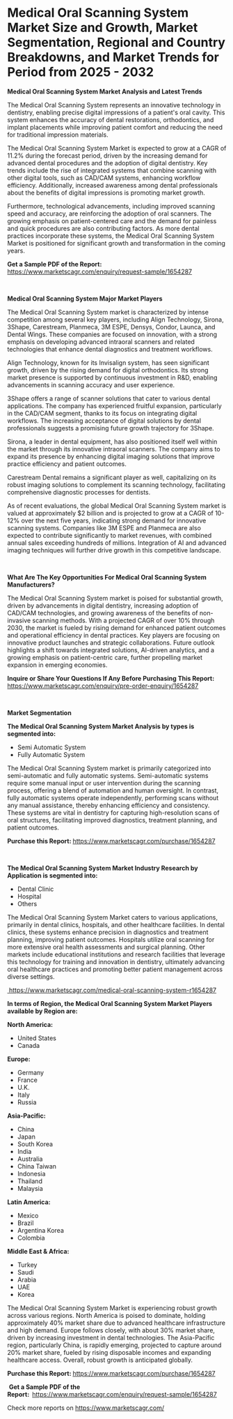 <p><h1>Medical Oral Scanning System Market Size and Growth, Market Segmentation, Regional and Country Breakdowns, and Market Trends for Period from 2025 -  2032</h1></p><p><strong>Medical Oral Scanning System Market Analysis and Latest Trends</strong></p>
<p><p>The Medical Oral Scanning System represents an innovative technology in dentistry, enabling precise digital impressions of a patient's oral cavity. This system enhances the accuracy of dental restorations, orthodontics, and implant placements while improving patient comfort and reducing the need for traditional impression materials. </p><p>The Medical Oral Scanning System Market is expected to grow at a CAGR of 11.2% during the forecast period, driven by the increasing demand for advanced dental procedures and the adoption of digital dentistry. Key trends include the rise of integrated systems that combine scanning with other digital tools, such as CAD/CAM systems, enhancing workflow efficiency. Additionally, increased awareness among dental professionals about the benefits of digital impressions is promoting market growth. </p><p>Furthermore, technological advancements, including improved scanning speed and accuracy, are reinforcing the adoption of oral scanners. The growing emphasis on patient-centered care and the demand for painless and quick procedures are also contributing factors. As more dental practices incorporate these systems, the Medical Oral Scanning System Market is positioned for significant growth and transformation in the coming years.</p></p>
<p><strong>Get a Sample PDF of the Report:&nbsp;</strong> <a href="https://www.marketscagr.com/enquiry/request-sample/1654287?utm_campaign=2520&utm_medium=2&utm_source=Github&utm_content=ia&utm_term=05032025&utm_id=medical-oral-scanning-system">https://www.marketscagr.com/enquiry/request-sample/1654287</a></p>
<p>&nbsp;</p>
<p><strong>Medical Oral Scanning System Major Market Players</strong></p>
<p><p>The Medical Oral Scanning System market is characterized by intense competition among several key players, including Align Technology, Sirona, 3Shape, Carestream, Planmeca, 3M ESPE, Densys, Condor, Launca, and Dental Wings. These companies are focused on innovation, with a strong emphasis on developing advanced intraoral scanners and related technologies that enhance dental diagnostics and treatment workflows.</p><p>Align Technology, known for its Invisalign system, has seen significant growth, driven by the rising demand for digital orthodontics. Its strong market presence is supported by continuous investment in R&D, enabling advancements in scanning accuracy and user experience.</p><p>3Shape offers a range of scanner solutions that cater to various dental applications. The company has experienced fruitful expansion, particularly in the CAD/CAM segment, thanks to its focus on integrating digital workflows. The increasing acceptance of digital solutions by dental professionals suggests a promising future growth trajectory for 3Shape.</p><p>Sirona, a leader in dental equipment, has also positioned itself well within the market through its innovative intraoral scanners. The company aims to expand its presence by enhancing digital imaging solutions that improve practice efficiency and patient outcomes.</p><p>Carestream Dental remains a significant player as well, capitalizing on its robust imaging solutions to complement its scanning technology, facilitating comprehensive diagnostic processes for dentists.</p><p>As of recent evaluations, the global Medical Oral Scanning System market is valued at approximately $2 billion and is projected to grow at a CAGR of 10-12% over the next five years, indicating strong demand for innovative scanning systems. Companies like 3M ESPE and Planmeca are also expected to contribute significantly to market revenues, with combined annual sales exceeding hundreds of millions. Integration of AI and advanced imaging techniques will further drive growth in this competitive landscape.</p></p>
<p>&nbsp;</p>
<p><strong>What Are The Key Opportunities For Medical Oral Scanning System Manufacturers?</strong></p>
<p><p>The Medical Oral Scanning System market is poised for substantial growth, driven by advancements in digital dentistry, increasing adoption of CAD/CAM technologies, and growing awareness of the benefits of non-invasive scanning methods. With a projected CAGR of over 10% through 2030, the market is fueled by rising demand for enhanced patient outcomes and operational efficiency in dental practices. Key players are focusing on innovative product launches and strategic collaborations. Future outlook highlights a shift towards integrated solutions, AI-driven analytics, and a growing emphasis on patient-centric care, further propelling market expansion in emerging economies.</p></p>
<p><strong>Inquire or Share Your Questions If Any Before Purchasing This Report:</strong> <a href="https://www.marketscagr.com/enquiry/pre-order-enquiry/1654287?utm_campaign=2520&utm_medium=2&utm_source=Github&utm_content=ia&utm_term=05032025&utm_id=medical-oral-scanning-system">https://www.marketscagr.com/enquiry/pre-order-enquiry/1654287</a></p>
<p>&nbsp;</p>
<p><strong>Market Segmentation</strong></p>
<p><strong>The Medical Oral Scanning System Market Analysis by types is segmented into:</strong></p>
<p><ul><li>Semi Automatic System</li><li>Fully Automatic System</li></ul></p>
<p><p>The Medical Oral Scanning System market is primarily categorized into semi-automatic and fully automatic systems. Semi-automatic systems require some manual input or user intervention during the scanning process, offering a blend of automation and human oversight. In contrast, fully automatic systems operate independently, performing scans without any manual assistance, thereby enhancing efficiency and consistency. These systems are vital in dentistry for capturing high-resolution scans of oral structures, facilitating improved diagnostics, treatment planning, and patient outcomes.</p></p>
<p><strong>Purchase this Report:&nbsp;</strong><a href="https://www.marketscagr.com/purchase/1654287?utm_campaign=2520&utm_medium=2&utm_source=Github&utm_content=ia&utm_term=05032025&utm_id=medical-oral-scanning-system">https://www.marketscagr.com/purchase/1654287</a></p>
<p>&nbsp;</p>
<p><strong>The Medical Oral Scanning System Market Industry Research by Application is segmented into:</strong></p>
<p><ul><li>Dental Clinic</li><li>Hospital</li><li>Others</li></ul></p>
<p><p>The Medical Oral Scanning System Market caters to various applications, primarily in dental clinics, hospitals, and other healthcare facilities. In dental clinics, these systems enhance precision in diagnostics and treatment planning, improving patient outcomes. Hospitals utilize oral scanning for more extensive oral health assessments and surgical planning. Other markets include educational institutions and research facilities that leverage this technology for training and innovation in dentistry, ultimately advancing oral healthcare practices and promoting better patient management across diverse settings.</p></p>
<p><a href="https://www.marketscagr.com/medical-oral-scanning-system-r1654287?utm_campaign=2520&utm_medium=2&utm_source=Github&utm_content=ia&utm_term=05032025&utm_id=medical-oral-scanning-system">&nbsp;https://www.marketscagr.com/medical-oral-scanning-system-r1654287</a></p>
<p><strong>In terms of Region, the Medical Oral Scanning System Market Players available by Region are:</strong></p>
<p>
    <p> <strong> North America: </strong>
        <ul>
            <li>United States</li>
            <li>Canada</li>
        </ul>
        </p> 
    <p> <strong> Europe: </strong>
        <ul>
            <li>Germany</li>
            <li>France</li>
            <li>U.K.</li>
            <li>Italy</li>
            <li>Russia</li>
        </ul>
        </p> 
    <p> <strong> Asia-Pacific: </strong>
        <ul>
            <li>China</li>
            <li>Japan</li>
            <li>South Korea</li>
            <li>India</li>
            <li>Australia</li>
            <li>China Taiwan</li>
            <li>Indonesia</li>
            <li>Thailand</li>
            <li>Malaysia</li>
        </ul>
        </p> 
    <p> <strong> Latin America: </strong>
        <ul>
            <li>Mexico</li>
            <li>Brazil</li>
            <li>Argentina Korea</li>
            <li>Colombia</li>
        </ul>
        </p> 
    <p> <strong> Middle East & Africa: </strong>
        <ul>
            <li>Turkey</li>
            <li>Saudi</li>
            <li>Arabia</li>
            <li>UAE</li>
            <li>Korea</li>
        </ul>
    </p>
    </p>
<p><p>The Medical Oral Scanning System Market is experiencing robust growth across various regions. North America is poised to dominate, holding approximately 40% market share due to advanced healthcare infrastructure and high demand. Europe follows closely, with about 30% market share, driven by increasing investment in dental technologies. The Asia-Pacific region, particularly China, is rapidly emerging, projected to capture around 20% market share, fueled by rising disposable incomes and expanding healthcare access. Overall, robust growth is anticipated globally.</p></p>
<p><strong>Purchase this Report: </strong><a href="https://www.marketscagr.com/purchase/1654287?utm_campaign=2520&utm_medium=2&utm_source=Github&utm_content=ia&utm_term=05032025&utm_id=medical-oral-scanning-system">https://www.marketscagr.com/purchase/1654287</a></p>
<p>&nbsp;<strong>Get a Sample PDF of the Report:&nbsp;&nbsp;</strong><a href="https://www.marketscagr.com/enquiry/request-sample/1654287?utm_campaign=2520&utm_medium=2&utm_source=Github&utm_content=ia&utm_term=05032025&utm_id=medical-oral-scanning-system">https://www.marketscagr.com/enquiry/request-sample/1654287</a></p>
<p><strong></strong></p>
<p>Check more reports on <a href="https://www.marketscagr.com/?utm_campaign=2520&utm_medium=2&utm_source=Github&utm_content=ia&utm_term=05032025&utm_id=medical-oral-scanning-system">https://www.marketscagr.com/</a></p>